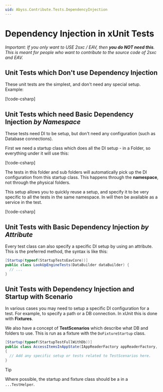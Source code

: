 ```yaml
---
uid: Abyss.Contribute.Tests.DependencyInjection
---
```


# Dependency Injection in xUnit Tests

_Important: If you only want to USE 2sxc / EAV, then **you do NOT need this**. This is meant for people who want to contribute to the source code of 2sxc and EAV._


## Unit Tests which Don't use Dependency Injection

These unit tests are the simplest, and don't need any special setup.
Example:

[!code-csharp[](../../../../../../eav-server/ToSic.Sys.Core.Tests/FunFactTests/FunctionalFactoryStringTests.cs#L10-L21)]

## Unit Tests which need Basic Dependency Injection _by Namespace_

These tests need DI to be setup, but don't need any configuration (such as Database connections).

First we need a startup class which does all the DI setup - in a Folder, so everything under it will use this:

[!code-csharp[](../../../../../../eav-server/ToSic.Sys.DI.Tests/SwitchableServices/Startup.cs)]

The tests in this folder and sub folders will automatically pick up the DI configuration from this startup class.
This happens through the **namespace**, not through the physical folders.

This setup allows you to quickly reuse a setup, and specify it to be very specific to all the tests in the same namespace.
In will then be available as a service in the test.

[!code-csharp[](../../../../../../eav-server/ToSic.Sys.DI.Tests/SwitchableServices/VerifySwitchableService.cs)]

## Unit Tests with Basic Dependency Injection _by Attribute_

Every test class can also specify a specific DI setup by using an attribute.
This is the preferred method, the syntax is like this:

```csharp
[Startup(typeof(StartupTestsEavCore))]
public class LookUpEngineTests(DataBuilder dataBuilder) {
  // ...
}
```

## Unit Tests with Dependency Injection and Startup with Scenario

In various cases you may need to setup a specific DI configuration for a test.
For example, to specify a path or a DB connection.
In xUnit this is done with **Fixtures**.

We also have a concept of **TestScenarios** which describe what DB and folders to use.
This is run as a fixture with the `DoFixtureStartup` class.

```csharp
[Startup(typeof(StartupTestFullWithDb))]
public class AccessItemsInAppState(IAppReaderFactory appReaderFactory, ITestOutputHelper output): IClassFixture<DoFixtureStartup<ScenarioBasic>>
{
  // Add any specific setup or tests related to TestScenarios here.
}
```

> [!TIP]
> Where possible, the startup and fixture class should be a in a `...TestHelper`.
